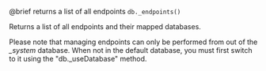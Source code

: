 

@brief returns a list of all endpoints
`db._endpoints()`

Returns a list of all endpoints and their mapped databases.

Please note that managing endpoints can only be performed from out of the
*_system* database. When not in the default database, you must first switch
to it using the "db._useDatabase" method.

